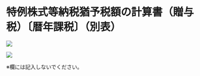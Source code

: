 # 特例株式等納税猶予税額の計算書（贈与税）〔暦年課税〕（別表）

![](https://www.nta.go.jp/tmp/9eb6ca5b-bd90-4072-9470-008f09ff3216/images/8255a9edbb8eb8318637a2598d9cba1e1caba2f18a7e69f62ad54bc370d68678.jpg)

![](https://www.nta.go.jp/tmp/9eb6ca5b-bd90-4072-9470-008f09ff3216/images/9c08f786b888957b7755317dcb95995e23b74e8aceb08b54dcf4616fec7d3235.jpg)

※欄には記入しないでください。